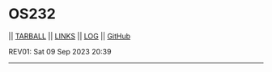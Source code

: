 # OS232
|| [TARBALL](https://os.vlsm.org/Log/syauqiarman.tar.bz2.txt) || [LINKS](https://syauqiarman.github.io/os232/LINKS/) || [LOG](TXT/mylog.txt) || [GitHub](https://github.com/syauqiarman/)

REV01: Sat 09 Sep 2023 20:39
<br>
<hr>

